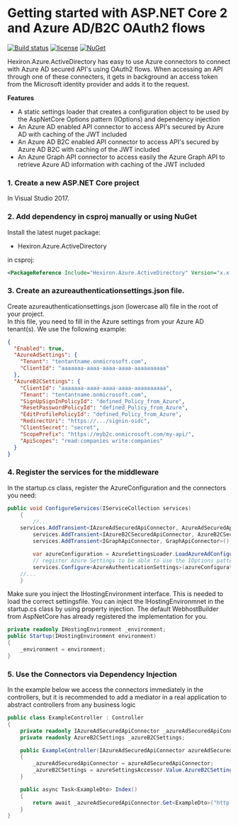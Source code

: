 # Getting started with ASP.NET Core 2 and Azure AD/B2C OAuth2 flows

[![Build status](https://ci.appveyor.com/api/projects/status/snx0tdnj8930gsr9/branch/master?svg=true)](https://ci.appveyor.com/project/hexiron/Hexiron.Azure.ActiveDirectory/branch/master)  [![license](https://img.shields.io/github/license/hexiron/Hexiron.Azure.ActiveDirectory.svg?maxAge=2592000)](https://github.com/hexiron/Hexiron.Azure.ActiveDirectory/blob/master/LICENSE)  [![NuGet](https://img.shields.io/nuget/v/Hexiron.Azure.ActiveDirectory.svg?maxAge=86400)](https://www.nuget.org/packages/Hexiron.Azure.ActiveDirectory/)


Hexiron.Azure.ActiveDirectory has easy to use Azure connectors to connect with Azure AD secured API's using OAuth2 flows.
When accessing an API through one of these connecters, it gets in background an access token from the Microsoft identity provider and adds it to the request.

**Features**  
- A static settings loader that creates a configuration object to be used by the AspNetCore Options pattern (IOptions<AuthenticationSettings>) and dependency injection
- An Azure AD enabled API connector to access API's secured by Azure AD with caching of the JWT included
- An Azure AD B2C enabled API connector to access API's secured by Azure AD B2C with caching of the JWT included
- An Azure Graph API connector to access easily the Azure Graph API to retrieve Azure AD information with caching of the JWT included

### 1. Create a new ASP.NET Core project ###
In Visual Studio 2017.
### 2. Add dependency in csproj manually or using NuGet ###
Install the latest nuget package:

- Hexiron.Azure.ActiveDirectory

in csproj:

```xml
<PackageReference Include="Hexiron.Azure.ActiveDirectory" Version="x.x.x" />
```

### 3. Create an azureauthenticationsettings.json file. 
Create azureauthenticationsettings.json (lowercase all) file in the root of your project.  
In this file, you need to fill in the Azure settings from your Azure AD tenant(s).
We use the following example:

```json
{
  "Enabled": true,
  "AzureAdSettings": {
    "Tenant": "tentantname.onmicrosoft.com",
    "ClientId": "aaaaaaa-aaaa-aaaa-aaaa-aaaaaaaaaa"
  },
  "AzureB2CSettings": {
    "ClientId": "aaaaaaa-aaaa-aaaa-aaaa-aaaaaaaaaa",
    "Tenant": "tentantname.onmicrosoft.com",
    "SignUpSignInPolicyId": "defined_Policy_from_Azure",
    "ResetPasswordPolicyId": "defined_Policy_from_Azure",
    "EditProfilePolicyId": "defined_Policy_from_Azure",
    "RedirectUri": "https://.../signin-oidc",
    "ClientSecret": "secret",
	"ScopePrefix": "https://myb2c.onmicrosoft.com/my-api/",
    "ApiScopes": "read:companies write:companies" 
  }
}
```

### 4. Register the services for the middleware
In the startup.cs class, register the AzureConfiguration and the connectors you need:
  
```csharp  
public void ConfigureServices(IServiceCollection services)  
    {  
        //...  
	services.AddTransient<IAzureAdSecuredApiConnector, AzureAdSecuredApiConnector>();
        services.AddTransient<IAzureB2CSecuredApiConnector, AzureB2CSecuredApiConnector>();
        services.AddTransient<IGraphApiConnector, GraphApiConnector>();

        var azureConfiguration = AzureSettingsLoader.LoadAzureAdConfiguration(_environment);
        // register Azure Settings to be able to use the IOptions pattern via DI
        services.Configure<AzureAuthenticationSettings>(azureConfiguration);
	//...  
    }  
```

Make sure you inject the IHostingEnvironment interface. This is needed to load the correct settingsfile. You can inject the IHostingEnvironmnet in the startup.cs class by using property injection. The default WebhostBuilder from AspNetCore has already registered the implementation for you.  


```csharp  
private readonly IHostingEnvironment _environment;
public Startup(IHostingEnvironment environment)
{
    _environment = environment;
}
```
### 5. Use the Connectors via Dependency Injection
In the example below we access the connectors immediately in the controllers, but it is recommended to add a mediator in a real application to abstract controllers from any business logic

```csharp  
public class ExampleController : Controller
{
    private readonly IAzureAdSecuredApiConnector _azureAdSecuredApiConnector;
    private readonly AzureB2CSettings _azureB2CSettings;

    public ExampleController(IAzureAdSecuredApiConnector azureAdSecuredApiConnector, IOptions<AzureAuthenticationSettings> azureSettingsAccessor)
    {
        _azureAdSecuredApiConnector = azureAdSecuredApiConnector;
        _azureB2CSettings = azureSettingsAccessor.Value.AzureB2CSettings;
    }

    public async Task<ExampleDto> Index()
    {
        return await _azureAdSecuredApiConnector.Get<ExampleDto>("http://localhost", "azureResourceId");
    }
}
```